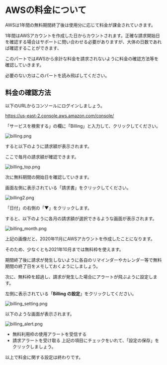 
# AWSの料金について

AWSは1年間の無料期間終了後は使用分に応じて料金が課金されていきます。

1年間はAWSアカウントを作成した日からカウントされます。正確な請求開始日を確認する場合はサポートに問い合わせる必要がありますが、大体の日数であれば確認することができます、

このパートではAWSから余計な料金を請求されないように料金の確認方法等を確認していきます。

必要のない方はこのパートを読み飛ばしてください。

## 料金の確認方法

以下のURLからコンソールにログインしましょう。

https://us-east-2.console.aws.amazon.com/console/

「サービスを検索する」の欄に「Billing」と入力して、クリックしてください。

![billing.png](https://i.gyazo.com/af3fa015040c2b9fbafd9c5f67955bd2.png)

すると以下のように請求額が表示されます。

ここで毎月の請求額が確認できます。

![billing_top.png](https://i.gyazo.com/42b706534624c6317506b88097346fcb.png)

次に無料期間の開始日を確認していきます。

画面左側に表示されている「請求書」をクリックしてください。

![billing2.png](https://i.gyazo.com/6145ea4b4ab110aa75d73ade0f74a08f.png)

「日付」の右側の「▼」をクリックします。

すると、以下のように各月の請求額が選択できるような画面が表示されます。

![billing_month.png](https://i.gyazo.com/e50e24a23089fe701c2d53367134bb3c.png)

上記の画像だと、2020年11月にAWSアカウントを作成したことになります。

そのため、少なくとも2021年10月までは無料枠を使えます。

期間終了後に請求が発生しないように各自のリマインダーやカレンダー等で無料期間の終了日をメモしておくようにしましょう。

次に、無料枠を超過し、請求が発生した場合にアラートが飛ぶように設定します。

左側に表示されている「**Billing の設定**」をクリックしてください。


![billing_setting.png](https://i.gyazo.com/cc9eedf91702bc112e10bb9421eb1cda.png)

以下のような画面が表示されます。

![billing_alert.png](https://i.gyazo.com/143acf5bfa1c1cc955919f26e3de9308.png)

- 無料利用枠の使用アラートを受信する
- 請求アラートを受け取る
上記の項目にチェックをいれて、「設定の保存」をクリックしましょう。

以上で料金に関する設定は終わりです。